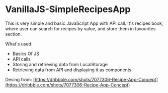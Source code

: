 # VanillaJS-SimpleRecipesApp

This is very simple and basic JavaScript App with API call. It's recipes book, where user can search for recipes by value, and store them in favourites section.

What's used:
- Basics Of JS
- API calls
- Storing and retrieving data from LocalStorage
- Retrieving data from API and displaying it as components

Desing from: [https://dribbble.com/shots/7077306-Recipe-App-Concept](https://dribbble.com/shots/7077306-Recipe-App-Concept)
